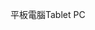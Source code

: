 <span data-ttu-id="33b63-101">平板電腦</span><span class="sxs-lookup"><span data-stu-id="33b63-101">Tablet PC</span></span>